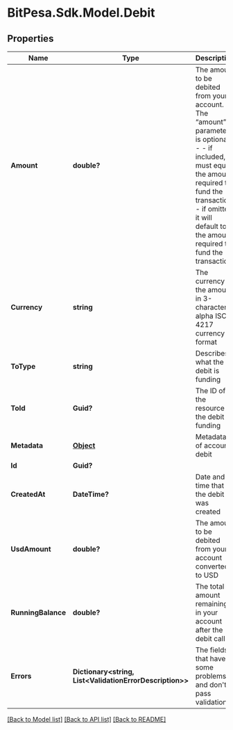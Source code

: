 
# BitPesa.Sdk.Model.Debit

## Properties

Name | Type | Description | Notes
------------ | ------------- | ------------- | -------------
**Amount** | **double?** | The amount to be debited from your account.  The “amount” parameter is optional - - if included, it must equal the amount required to fund the transaction. - if omitted, it will default to the amount required to fund the transaction.  | [optional] 
**Currency** | **string** | The currency of the amount in 3-character alpha ISO 4217 currency format | 
**ToType** | **string** | Describes what the debit is funding | 
**ToId** | **Guid?** | The ID of the resource the debit is funding | 
**Metadata** | [**Object**](.md) | Metadata of account debit | [optional] 
**Id** | **Guid?** |  | [optional] 
**CreatedAt** | **DateTime?** | Date and time that the debit was created | [optional] 
**UsdAmount** | **double?** | The amount to be debited from your account converted to USD  | [optional] 
**RunningBalance** | **double?** | The total amount remaining in your account after the debit call  | [optional] 
**Errors** | **Dictionary&lt;string, List&lt;ValidationErrorDescription&gt;&gt;** | The fields that have some problems and don&#39;t pass validation | [optional] 

[[Back to Model list]](../README.md#documentation-for-models)
[[Back to API list]](../README.md#documentation-for-api-endpoints)
[[Back to README]](../README.md)

